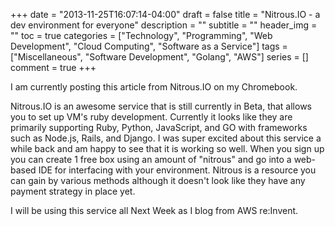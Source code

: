 +++
date = "2013-11-25T16:07:14-04:00"
draft = false
title = "Nitrous.IO - a dev environment for everyone"
description = ""
subtitle = ""
header_img = ""
toc = true
categories = ["Technology", "Programming", "Web Development", "Cloud Computing", "Software as a Service"]
tags = ["Miscellaneous", "Software Development", "Golang", "AWS"]
series = []
comment = true
+++

I am currently posting this article from Nitrous.IO on my Chromebook. 

Nitrous.IO is an awesome service that is still currently in Beta, that allows you to set up VM's ruby development. 
Currently it looks like they are primarily supporting Ruby, Python, JavaScript, and GO with frameworks such as Node.js, Rails, and Django.
I was super excited about this service a while back and am happy to see that it is working so well. 
When you sign up you can create 1 free box using an amount of "nitrous" and go into a web-based IDE for interfacing with your environment.
Nitrous is a resource you can gain by various methods although it doesn't look like they have any payment strategy in place yet.

I will be using this service all Next Week as I blog from AWS re:Invent. 

